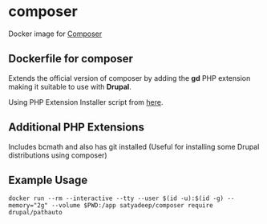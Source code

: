 # composer
Docker image for [Composer](https://getcomposer.org/)

## Dockerfile for composer

Extends the official version of composer by adding the **gd** PHP extension making it suitable to use with **Drupal**.

Using PHP Extension Installer script from [here](https://github.com/mlocati/docker-php-extension-installer).

## Additional PHP Extensions
Includes bcmath and also has git installed (Useful for installing some Drupal distributions using composer)

## Example Usage

```
docker run --rm --interactive --tty --user $(id -u):$(id -g) --memory="2g" --volume $PWD:/app satyadeep/composer require drupal/pathauto
```
